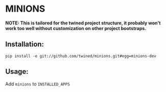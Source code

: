 MINIONS
=====

**NOTE: This is tailored for the twined project structure,
it probably won't work too well without customization on other
project bootstraps.**

Installation:
-------------

    pip install -e git://github.com/twined/minions.git#egg=minions-dev


Usage:
------

Add `minions` to `INSTALLED_APPS`
